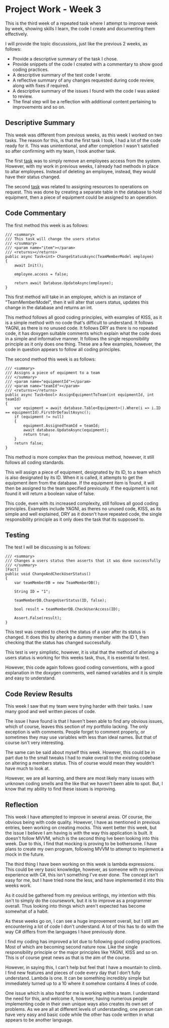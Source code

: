 # Project Work - Week 3
 This is the third week of a repeated task where I attempt to improve week by week,
 showing skills I learn, the code I create and documenting them effectively.
 
 I will provide the topic discussions, just like the previous 2 weeks, as follows:

 * Provide a descriptive summary of the task I chose.
* Provide snippets of the code I created with a commentary to show good coding practices.
* A descriptive summary of the test code I wrote.
* A reflective summary of any changes requested during code review, along with fixes if required.
* A descriptive summary of the issues I found with the code I was asked to review.
* The final step will be a reflection with additional content pertaining to improvements and so on. 

## Descriptive Summary

This week was different from previous weeks, as this week I worked on two tasks.
The reason for this, is that the first task I took, I had a lot of the code ready
for it. This was unintentional, and after completion I wasn't satisfied so after 
confirming with my team, I took another task. 

The first [task](https://github.com/timh1975/UNDAC-Project/issues/92) was to simply remove an employees access from the system.
However, with my work in previous weeks, I already had methods in place to
altar employees. Instead of deleting an employee, instead, they would have their
status changed. 

The second [task](https://github.com/timh1975/UNDAC-Project/issues/52) was related to assigning resources to operations
on request. This was done by creating a separate table in the database to hold equipment, then a piece of equipment
could be assigned to an operation. 

## Code Commentary

The first method this week is as follows:

```
/// <summary>
/// This task will change the users status
/// </summary>
/// <param name="item"></param>
/// <returns></returns>
public async Task<int> ChangeStatusAsync(TeamMemberModel employee)
{
    await Init();
            
    employee.access = false;
            
    return await Database.UpdateAsync(employee);
}
```
This first method will take in an employee, which is an instance of "TeamMemberModel",
then it will alter that users status, updates this change in the database and returns an
int. 

This method follows all good coding principles, with examples of KISS, as it is a simple
method with no code that's difficult to understand. It follows YAGNI, as there is no unused
code. It follows DRY as there is no repeated code, it has doxygen suitable comments which
explain what the code does in a simple and informative manner. It follows the single responsibility
principle as it only does one thing. These are a few examples, however, the code in question
appears to follow all coding principles. 

The second method this week is as follows: 

```
/// <summary>
/// Assigns a piece of equipment to a team
/// </summary>
/// <param name="equipmentId"></param>
/// <param name="teamId"></param>
/// <returns></returns>
public async Task<bool> AssignEquipmentToTeam(int equipmentId, int teamId)
{
    var equipment = await database.Table<Equipment>().Where(i => i.ID == equipmentId).FirstOrDefaultAsync();
    if (equipment != null)
    {
        equipment.AssignedTeamId = teamId;
        await database.UpdateAsync(equipment);
        return true;
    }
    return false;
}
```

This method is more complex than the previous method, however, it still follows all 
coding standards.

This will assign a piece of equipment, designated by its ID, to a team which is also designated by
its ID. When it is called, it attempts to get the equipment item from the database. If the equipment
item is found, it will then be assigned to the team specified previously. If the equipment is not found
it will return a boolean value of false. 

This code, even with its increased complexity, still follows all good coding principles. 
Examples include YAGNI, as theres no unused code, KISS, as its simple and well explained,
DRY as it doesn't have repeated code, the single responsibility principle as it only does
the task that its supposed to. 

## Testing
The test I will be discussing is as follows:
```
/// <summary>
/// Changes a users status then asserts that it was done successfully
/// </summary>
[Fact]
public void ChangeAndCheckUserStatus() 
{
    var teamMemberDB = new TeamMemberDB();

    String ID = "1";

    teamMemberDB.ChangeUserStatus(ID, false);

    bool result = teamMemberDB.CheckUserAccess(ID);

    Assert.False(result);
}
```

This test was created to check the status of a user after its status
is changed. It does this by altering a dummy member with the ID 1, then checking
that the status has changed successfully.

This test is very simplistic, however, it is vital that the method of altering a users status
is working for this weeks task, thus, it is essential to test.

However, this code again follows good coding conventions, with a good explanation in the doxygen
comments, well named variables and it is simple and easy to understand. 

## Code Review Results

This week I saw that my team were trying harder with their tasks. I saw many good and well written
pieces of code.

The issue I have found is that I haven't been able to find any obvious issues, which of course, leaves
this section of my portfolio lacking. The only exception is with comments. People forget
to comment properly, or sometimes they may use variables with less than ideal names.
But that of course isn't very interesting. 

The same can be said about myself this week. However, this could be in part due to the small
tweaks I had to make overall to the existing codebase on altering a members status. This of course
would mean they wouldn't have much to look at.

However, we are all learning, and there are most likely many issues with unknown coding smells
and the like that we haven't been able to spot. But, I know that my ability to find these
issues is improving. 

## Reflection

This week I have attempted to improve in several areas. Of course, the obvious being with code quality. 
However, I have as mentioned in previous entries, been working on creating mocks. This went better this week,
but the issue I believe I am having is with the way this application is built. It doesn't follow MVVM, which
is the second thing Ive been looking into this week. Due to this, I find that mocking is proving to be bothersome.
I have plans to create my own program, following MVVM to attempt to implement a mock in the future. 

The third thing I have been working on this week is lambda expressions. This could be very basic
knowledge, however, as someone with no previous experience with C#, this isn't something I've ever done.
The concept isn't easy for me, but I have tried none the less, and have implemented it into this weeks work.

As it could be gathered from my previous writings, my intention with this isn't to simply do the coursework, but
it is to improve as a programmer overall. Thus looking into things which aren't expected has become somewhat of a habit.

As these weeks go on, I can see a huge improvement overall, but I still am encountering a lot of code I don't understand.
A lot of this has to do with the way C# differs from the languages I have previously done.

I find my coding has improved a lot due to following good coding practices. Most of which are becoming second nature
now. Like the single responsibility principle or the major principles like YAGNI, KISS and so on.
This is of course great news as that is the aim of the course. 

However, in saying this, I can't help but feel that I have a mountain to climb. I find new features and pieces of code
every day that I don't fully understand. Lambda is one. It can be something incredibly simple but immediately turned up
to a 10 where it somehow contains 4 lines of code. 

One issue which is also hard for me is working within a team. I understand the need for this, and welcome it, however, 
having numerous people implementing code in their own unique ways also creates its own set of problems. As we are 
all at different levels of understanding, one person can have very easy and basic code while the other has code written
in what appears to be another language. 

